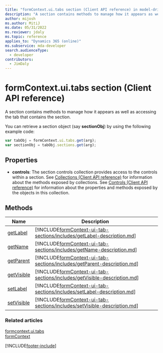 ```yaml
---
title: "formContext.ui.tabs section (Client API reference) in model-driven apps"
description: "A section contains methods to manage how it appears as well as accessing the tab that contains the section."
author: mijosh
ms.author: MitiJ
ms.date: 05/31/2022
ms.reviewer: jdaly
ms.topic: reference
applies_to: "Dynamics 365 (online)"
ms.subservice: mda-developer
search.audienceType: 
  - developer
contributors:
  - JimDaly
---
```

# formContext.ui.tabs section (Client API reference)

A section contains methods to manage how it appears as well as accessing the tab that contains the section.

You can retrieve a section object (say **sectionObj**) by using the following example code:

```JavaScript
var tabObj = formContext.ui.tabs.get(arg);
var sectionObj = tabObj.sections.get(arg);
```

## Properties

- **controls**: The section controls collection provides access to the controls within a section. See [Collections (Client API reference)](collections.md) for information about the methods exposed by collections. See [Controls (Client API reference)](controls.md) for information about the properties and methods exposed by the objects in this collection.


## Methods

|Name | Description |
|--|--|
|[getLabel](formContext-ui-tab-sections/getLabel.md)|[!INCLUDE[formContext-ui-tab-sections/includes/getLabel-description.md](formContext-ui-tab-sections/includes/getLabel-description.md)]|
|[getName](formContext-ui-tab-sections/getName.md)|[!INCLUDE[formContext-ui-tab-sections/includes/getName-description.md](formContext-ui-tab-sections/includes/getName-description.md)]|
|[getParent](formContext-ui-tab-sections/getParent.md)|[!INCLUDE[formContext-ui-tab-sections/includes/getParent-description.md](formContext-ui-tab-sections/includes/getParent-description.md)]|
|[getVisible](formContext-ui-tab-sections/getVisible.md)|[!INCLUDE[formContext-ui-tab-sections/includes/getVisible-description.md](formContext-ui-tab-sections/includes/getVisible-description.md)]|
|[setLabel](formContext-ui-tab-sections/setLabel.md)|[!INCLUDE[formContext-ui-tab-sections/includes/setLabel-description.md](formContext-ui-tab-sections/includes/setLabel-description.md)]|
|[setVisible](formContext-ui-tab-sections/setVisible.md)|[!INCLUDE[formContext-ui-tab-sections/includes/setVisible-description.md](formContext-ui-tab-sections/includes/setVisible-description.md)]|

### Related articles

[formcontext.ui.tabs](formcontext-ui-tabs.md)   
[formContext](../clientapi-form-context.md)


[!INCLUDE[footer-include](../../../../includes/footer-banner.md)]
